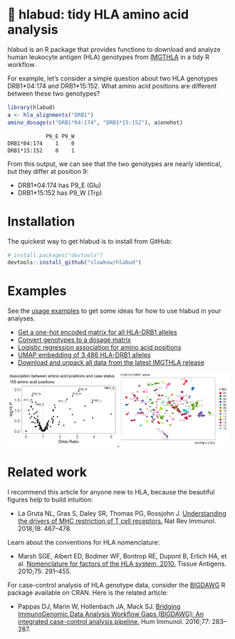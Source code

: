 # 🐶 hlabud: tidy HLA amino acid analysis

hlabud is an R package that provides functions to download and analyze
human leukocyte antigen (HLA) genotypes from
[IMGTHLA](https://github.com/ANHIG/IMGTHLA) in a tidy R workflow.

For example, let’s consider a simple question about two HLA genotypes
DRB1\*04:174 and DRB1\*15:152. What amino acid positions are different
between these two genotypes?

```r
library(hlabud)
a <- hla_alignments("DRB1")
amino_dosage(c("DRB1*04:174", "DRB1*15:152"), a$onehot)
```

```
            P9_E P9_W
DRB1*04:174    1    0
DRB1*15:152    0    1
```

From this output, we can see that the two genotypes are nearly
identical, but they differ at position 9:

-   DRB1\*04:174 has P9\_E (Glu)
-   DRB1\*15:152 has P9\_W (Trp)

Installation
============

The quickest way to get hlabud is to install from GitHub:

```r
# install.packages("devtools")
devtools::install_github("slowkow/hlabud")
```

Examples
========

See the [usage examples](vignettes/examples.md) to get some ideas for
how to use hlabud in your analyses.

-   [Get a one-hot encoded matrix for all HLA-DRB1
    alleles](articles/examples.html#get-a-one-hot-encoded-matrix-for-all-hla-drb1-alleles)
-   [Convert genotypes to a dosage
    matrix](articles/examples.html#convert-genotypes-to-a-dosage-matrix)
-   [Logistic regression association for amino acid
    positions](articles/examples.html#logistic-regression-association-for-amino-acid-positions)
-   [UMAP embedding of 3,486 HLA-DRB1
    alleles](articles/examples.html#umap-embedding-of-3486-hla-drb1-alleles)
-   [Download and unpack all data from the latest IMGTHLA
    release](articles/examples.html#download-and-unpack-all-data-from-the-latest-imgthla-release)

<a href="articles/examples.html">
<img width="49%" src="vignettes/examples_files/figure-html/glm-volcano-1.png">
<img width="49%" src="vignettes/examples_files/figure-html/umap1-1.png">
</a>

Related work
============

I recommend this article for anyone new to HLA, because the beautiful
figures help to build intuition:

-   La Gruta NL, Gras S, Daley SR, Thomas PG, Rossjohn J. [Understanding
    the drivers of MHC restriction of T cell
    receptors.](https://www.ncbi.nlm.nih.gov/pubmed/29636542) Nat Rev
    Immunol. 2018;18: 467–478.

Learn about the conventions for HLA nomenclature:

-   Marsh SGE, Albert ED, Bodmer WF, Bontrop RE, Dupont B, Erlich HA, et
    al. [Nomenclature for factors of the HLA
    system, 2010.](https://www.ncbi.nlm.nih.gov/pubmed/20356336) Tissue
    Antigens. 2010;75: 291–455.

For case-control analysis of HLA genotype data, consider the
[BIGDAWG](https://CRAN.R-project.org/package=BIGDAWG) R package
available on CRAN. Here is the related article:

-   Pappas DJ, Marin W, Hollenbach JA, Mack SJ. [Bridging ImmunoGenomic
    Data Analysis Workflow Gaps (BIGDAWG): An integrated case-control
    analysis pipeline.](https://pubmed.ncbi.nlm.nih.gov/26708359) Hum
    Immunol. 2016;77: 283–287.
